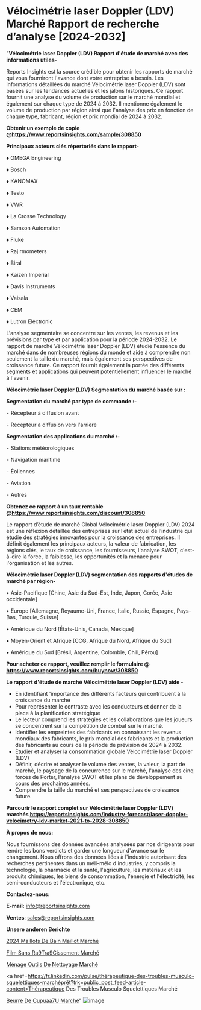 # Vélocimétrie laser Doppler (LDV) Marché Rapport de recherche d’analyse [2024-2032]

"<strong>Vélocimétrie laser Doppler (LDV) Rapport d'étude de marché avec des informations utiles-</strong>

Reports Insights est la source crédible pour obtenir les rapports de marché qui vous fourniront l'avance dont votre entreprise a besoin. Les informations détaillées du marché Vélocimétrie laser Doppler (LDV) sont basées sur les tendances actuelles et les jalons historiques. Ce rapport fournit une analyse du volume de production sur le marché mondial et également sur chaque type de 2024 à 2032. Il mentionne également le volume de production par région ainsi que l'analyse des prix en fonction de chaque type, fabricant, région et prix mondial de 2024 à 2032.

<strong><b>Obtenir un exemple de copie @</b></strong><a href=https://www.reportsinsights.com/sample/308850><strong><b>https://www.reportsinsights.com/sample/308850</b></strong></a>

<b>Principaux acteurs clés répertoriés dans le rapport-</b>

<b> </b>♦ OMEGA Engineering

♦ Bosch

♦ KANOMAX

♦ Testo

♦ VWR

♦ La Crosse Technology

♦ Samson Automation

♦ Fluke

♦ Raj rmometers

♦ Biral

♦ Kaizen Imperial

♦ Davis Instruments

♦ Vaisala

♦ CEM

♦ Lutron Electronic

L'analyse segmentaire se concentre sur les ventes, les revenus et les prévisions par type et par application pour la période 2024-2032. Le rapport de marché Vélocimétrie laser Doppler (LDV) étudie l'essence du marché dans de nombreuses régions du monde et aide à comprendre non seulement la taille du marché, mais également ses perspectives de croissance future. Ce rapport fournit également la portée des différents segments et applications qui peuvent potentiellement influencer le marché à l'avenir.

<strong>Vélocimétrie laser Doppler (LDV) Segmentation du marché basée sur :</strong>

<strong>Segmentation du marché par type de commande :-</strong>

⁃ Récepteur à diffusion avant

⁃ Récepteur à diffusion vers l'arrière

<strong>Segmentation des applications du marché :-</strong>

⁃ Stations météorologiques

⁃ Navigation maritime

⁃ Éoliennes

⁃ Aviation

⁃ Autres

<strong><b>Obtenez ce rapport à un taux rentable @</b></strong><a href=https://www.reportsinsights.com/discount/308850><strong><b>https://www.reportsinsights.com/discount/308850</b></strong></a>

Le rapport d’étude de marché Global Vélocimétrie laser Doppler (LDV) 2024 est une réflexion détaillée des entreprises sur l’état actuel de l’industrie qui étudie des stratégies innovantes pour la croissance des entreprises. Il définit également les principaux acteurs, la valeur de fabrication, les régions clés, le taux de croissance, les fournisseurs, l'analyse SWOT, c'est-à-dire la force, la faiblesse, les opportunités et la menace pour l'organisation et les autres.

<strong>Vélocimétrie laser Doppler (LDV) segmentation des rapports d'études de marché par région-</strong>

• Asie-Pacifique [Chine, Asie du Sud-Est, Inde, Japon, Corée, Asie occidentale]

• Europe [Allemagne, Royaume-Uni, France, Italie, Russie, Espagne, Pays-Bas, Turquie, Suisse]

• Amérique du Nord [États-Unis, Canada, Mexique]

• Moyen-Orient et Afrique [CCG, Afrique du Nord, Afrique du Sud]

• Amérique du Sud [Brésil, Argentine, Colombie, Chili, Pérou]

<strong>Pour acheter ce rapport, veuillez remplir le formulaire @   <a href=https://www.reportsinsights.com/buynow/308850>https://www.reportsinsights.com/buynow/308850</a></strong>

<strong>Le rapport d'étude de marché Vélocimétrie laser Doppler (LDV) aide -</strong>
<ul>
  <li>En identifiant 'importance des différents facteurs qui contribuent à la croissance du marché</li>
  <li>Pour représenter le contraste avec les conducteurs et donner de la place à la planification stratégique</li>
  <li>Le lecteur comprend les stratégies et les collaborations que les joueurs se concentrent sur la compétition de combat sur le marché.</li>
  <li>Identifier les empreintes des fabricants en connaissant les revenus mondiaux des fabricants, le prix mondial des fabricants et la production des fabricants au cours de la période de prévision de 2024 à 2032.</li>
  <li>Étudier et analyser la consommation globale Vélocimétrie laser Doppler (LDV)</li>
  <li>Définir, décrire et analyser le volume des ventes, la valeur, la part de marché, le paysage de la concurrence sur le marché, l'analyse des cinq forces de Porter, l'analyse SWOT et les plans de développement au cours des prochaines années.</li>
  <li>Comprendre la taille du marché et ses perspectives de croissance future.</li>
</ul>

<strong>Parcourir le rapport complet sur Vélocimétrie laser Doppler (LDV) marchés <a href=https://reportsinsights.com/industry-forecast/laser-doppler-velocimetry-ldv-market-2021-to-2028-308850>https://reportsinsights.com/industry-forecast/laser-doppler-velocimetry-ldv-market-2021-to-2028-308850</a></strong>

<strong>À propos de nous:</strong>

Nous fournissons des données avancées analysées par nos dirigeants pour rendre les bons verdicts et garder une longueur d'avance sur le changement. Nous offrons des données liées à l'industrie autorisant des recherches pertinentes dans un méli-mélo d'industries, y compris la technologie, la pharmacie et la santé, l'agriculture, les matériaux et les produits chimiques, les biens de consommation, l'énergie et l'électricité, les semi-conducteurs et l'électronique, etc.

<strong>Contactez-nous:</strong>

<strong>E-mail:</strong> <a href=mailto:info@reportsinsights.com>info@reportsinsights.com</a>

<strong>Ventes</strong>: <a href=mailto:sales@reportsinsights.com>sales@reportsinsights.com</a>

<strong>Unsere anderen Berichte</strong>

<a href=https://www.linkedin.com/pulse/2024-maillots-de-bain-maillot-march%C3%A9-informations-yeboc/>2024 Maillots De Bain Maillot Marché</a>

<a href=https://www.linkedin.com/pulse/film-sans-r%C3%A9tr%C3%A9cissement-march%C3%A9-2024-demande-knp0e/>Film Sans Ra9Tra9Cissement Marché</a>

<a href=https://www.linkedin.com/pulse/ménage-outils-de-nettoyage-marchétaille-globale-o1vyc/>Ménage Outils De Nettoyage Marché</a>

<a href=https://fr.linkedin.com/pulse/thérapeutique-des-troubles-musculo-squelettiques-marchéprêt?trk=public_post_feed-article-content>Thérapeutique Des Troubles Musculo Squelettiques Marché</a>

<a href=https://www.linkedin.com/pulse/beurre-de-cupua%C3%A7u-march%C3%A9-plans-dinvestissement-vgt9f/>Beurre De Cupuaa7U Marché</a>"
![image](https://github.com/daminid12/RItrends/assets/158430485/b5ca0684-5ee0-4ddc-9ced-584df9d176a4)
